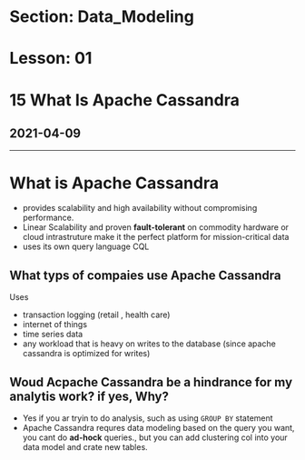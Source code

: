 # Section: Data_Modeling
# Lesson: 01
# 15 What Is Apache Cassandra
## 2021-04-09
---

# What is Apache Cassandra
- provides scalability and high availability without compromising performance.
- Linear Scalability and proven **fault-tolerant** on commodity hardware or cloud intrastruture make it the perfect platform for mission-critical data
- uses its own query language CQL

## What typs of compaies use Apache Cassandra
Uses
- transaction logging (retail , health care)
- internet of things
- time series data
- any workload that is heavy on writes to the database (since apache cassandra is optimized for writes)


## Woud Acpache Cassandra be a hindrance for my analytis work? if yes, Why?
- Yes if you ar tryin to do analysis, such as using `GROUP BY` statement
- Apache Cassandra requres data modeling based on the query you want, you cant do **ad-hock**  queries., but you can add clustering col into your data  model and crate new tables.


